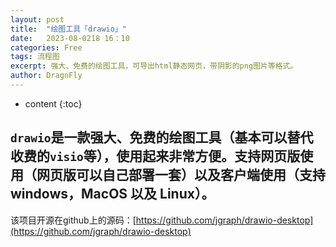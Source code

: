 ```yaml
---
layout: post
title:  "绘图工具「drawio」"
date:   2023-08-0218 16：10
categories: Free
tags: 流程图
excerpt: 强大、免费的绘图工具，可导出html静态网页，带阴影的png图片等格式。
author: DragnFly
---
```


* content
{:toc}

## `drawio`是一款强大、免费的绘图工具（基本可以替代收费的`visio`等），使用起来非常方便。支持网页版使用（网页版可以自己部署一套）以及客户端使用（支持 windows，MacOS 以及 Linux）。

该项目开源在github上的源码：[https://github.com/jgraph/drawio-desktop](https://github.com/jgraph/drawio-desktop)